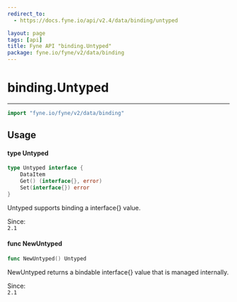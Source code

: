 ```yaml
---
redirect_to:
  - https://docs.fyne.io/api/v2.4/data/binding/untyped

layout: page
tags: [api]
title: Fyne API "binding.Untyped"
package: fyne.io/fyne/v2/data/binding
---
```

# binding.Untyped
---

```go
import "fyne.io/fyne/v2/data/binding"
```

## Usage

#### type Untyped

```go
type Untyped interface {
	DataItem
	Get() (interface{}, error)
	Set(interface{}) error
}
```

Untyped supports binding a interface{} value.


<div class="since">Since: <code>
2.1</code></div>

#### func  NewUntyped

```go
func NewUntyped() Untyped
```
NewUntyped returns a bindable interface{} value that is managed internally.


<div class="since">Since: <code>
2.1</code></div>
